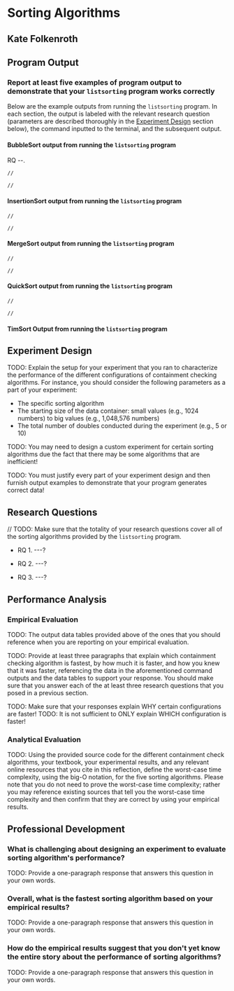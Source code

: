 # Sorting Algorithms

## Kate Folkenroth

## Program Output

### Report at least five examples of program output to demonstrate that your `listsorting` program works correctly

Below are the example outputs from running the `listsorting` program. In each section, the output is labeled with the relevant research question (parameters are described thoroughly in the [Experiment Design](#Experiment-Design) section below), the command inputted to the terminal, and the subsequent output.

#### BubbleSort output from running the `listsorting` program

RQ --. 

`//`

```
//
```

#### InsertionSort output from running the `listsorting` program

`//`

```
//
```

#### MergeSort output from running the `listsorting` program

`//`

```
//
```

#### QuickSort output from running the `listsorting` program

`//`

```
//
```

#### TimSort Output from running the `listsorting` program

## Experiment Design

TODO: Explain the setup for your experiment that you ran to characterize the performance of the different configurations of containment checking algorithms. For instance, you should consider the following parameters as a part of your
experiment:

- The specific sorting algorithm
- The starting size of the data container: small values (e.g., 1024 numbers) to big
  values (e.g., 1,048,576 numbers)
- The total number of doubles conducted during the experiment (e.g., 5 or 10)

TODO: You may need to design a custom experiment for certain sorting algorithms due the fact that there may be some algorithms that are inefficient!

TODO: You must justify every part of your experiment design and then furnish output examples to demonstrate that your program generates correct data!

## Research Questions

// TODO: Make sure that the totality of your research questions cover all of the sorting algorithms provided by the `listsorting` program.

* RQ 1. ---?

* RQ 2. ---?

* RQ 3. ---?

## Performance Analysis

### Empirical Evaluation

TODO: The output data tables provided above of the ones that you should reference when you are reporting on your empirical evaluation.

TODO: Provide at least three paragraphs that explain which containment checking
algorithm is fastest, by how much it is faster, and how you knew that it was
faster, referencing the data in the aforementioned command outputs and the data
tables to support your response. You should make sure that you answer each of
the at least three research questions that you posed in a previous section.

TODO: Make sure that your responses explain WHY certain configurations are faster!
TODO: It is not sufficient to ONLY explain WHICH configuration is faster!

### Analytical Evaluation

TODO: Using the provided source code for the different containment check algorithms, your textbook, your experimental results, and any relevant online resources that you cite in this reflection, define the worst-case time complexity, using the big-O notation, for the five sorting algorithms. Please note that you do not need to prove the worst-case time complexity; rather you
may reference existing sources that tell you the worst-case time complexity and then confirm that they are correct by using your empirical results.

## Professional Development

### What is challenging about designing an experiment to evaluate sorting algorithm's performance?

TODO: Provide a one-paragraph response that answers this question in your own words.

### Overall, what is the fastest sorting algorithm based on your empirical results?

TODO: Provide a one-paragraph response that answers this question in your own words.

### How do the empirical results suggest that you don't yet know the entire story about the performance of sorting algorithms?

TODO: Provide a one-paragraph response that answers this question in your own words.
